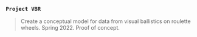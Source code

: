 ### `Project VBR`
> Create a conceptual model for data from visual ballistics on roulette wheels. Spring 2022. Proof of concept.
